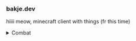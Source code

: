 
### bakje.dev
hiiii meow, minecraft client with things (fr this time)
<details>
  <summary>Combat</summary>
  - Aura: `just simple kill aura, has range and rotation setting`
  <summary>Movement</summary>
  - Boatfly: `really bad boatfly, just normal boat riding but when press jump key it go up`
  - Flight: `has a creative fly mode and an antikick toggle, noevent mode doesnt work`
  - Speed: `i dont know how to make speed so this is just multiplying your velocity with a tiny bit every tick. causes infinite acceleration lol`
  - Sprint: `sprinting yeah`
  <summary>Render</summary>
  - Fullbright: `this fucks your world in singleplayer. works fine`
  - Xray: `"baritone is for zoomers" agreed, works with sodium btw`
  <summary>Exploit</summary>
  - WGbypass: `bypasses worldguard entry flag, liveoverflow larp`
  <summary>World</summary>
  i got nun for this yet
  <summary>Misc</summary>
  - LOHarvest: `this just replants wheat seeds, liveoverflow larp`
  - look: `i was testing getting rotation between two coordinates, looks server side at 0 0 0`
  - PortalGUI: `allows opening GUI's in portals`
  - Spin: `shitty anti afk spin thing`
</details>
